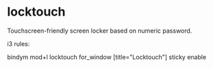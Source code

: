 # locktouch

Touchscreen-friendly screen locker based on numeric password. 


i3 rules:

bindym mod+l locktouch
for_window [title="Locktouch"] sticky enable

